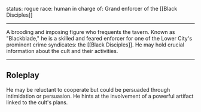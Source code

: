 status: rogue
race: human
in charge of: Grand enforcer of the [[Black Disciples]]

---

A brooding and imposing figure who frequents the tavern. Known as "Blackblade," he is a skilled and feared enforcer for one of the Lower City's prominent crime syndicates: the [[Black Disciples]]. He may hold crucial information about the cult and their activities.

---
## Roleplay

He may be reluctant to cooperate but could be persuaded through intimidation or persuasion. He hints at the involvement of a powerful artifact linked to the cult's plans.